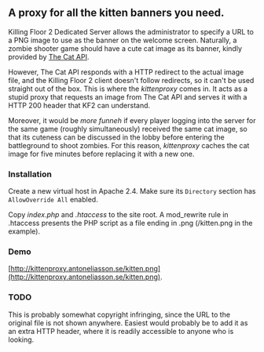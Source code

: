 ## A proxy for all the kitten banners you need.

Killing Floor 2 Dedicated Server allows the administrator to specify a URL to a PNG image to use as the banner on the welcome screen. Naturally, a zombie shooter game should have a cute cat image as its banner, kindly provided by [The Cat API](http://thecatapi.com/).

However, The Cat API responds with a HTTP redirect to the actual image file, and the Killing Floor 2 client doesn't follow redirects, so it can't be used straight out of the box. This is where the *kittenproxy* comes in. It acts as a stupid proxy that requests an image from The Cat API and serves it with a HTTP 200 header that KF2 can understand.

Moreover, it would be *more funneh* if every player logging into the server for the same game (roughly simultaneously) received the same cat image, so that its cuteness can be discussed in the lobby before entering the battleground to shoot zombies. For this reason, *kittenproxy* caches the cat image for five minutes before replacing it with a new one.

### Installation

Create a new virtual host in Apache 2.4. Make sure its `Directory` section has `AllowOverride All` enabled.

Copy *index.php* and *.htaccess* to the site root. A mod_rewrite rule in .htaccess presents the PHP script as a file ending in .png (/kitten.png in the example).

### Demo

[http://kittenproxy.antoneliasson.se/kitten.png](http://kittenproxy.antoneliasson.se/kitten.png).

### TODO

This is probably somewhat copyright infringing, since the URL to the original file is not shown anywhere. Easiest would probably be to add it as an extra HTTP header, where it is readily accessible to anyone who is looking.
